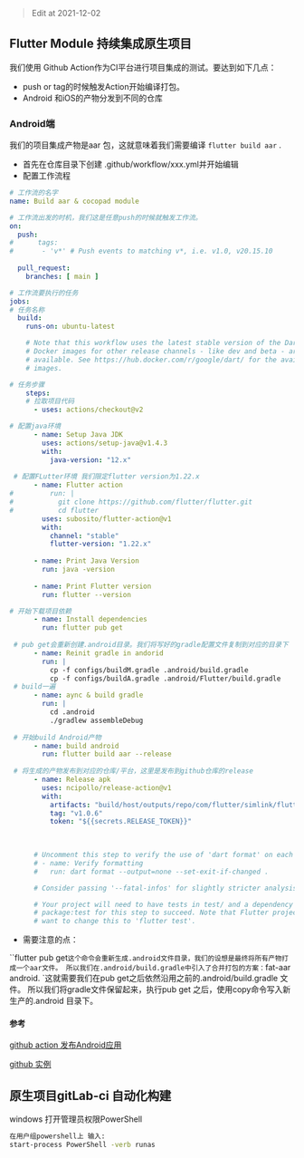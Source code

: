 > Edit at 2021-12-02

## Flutter Module 持续集成原生项目

我们使用 Github Action作为CI平台进行项目集成的测试。要达到如下几点：

- push or tag的时候触发Action开始编译打包。
- Android 和iOS的产物分发到不同的仓库

### Android端
我们的项目集成产物是aar 包，这就意味着我们需要编译    `flutter build aar` .

- 首先在仓库目录下创建 .github/workflow/xxx.yml并开始编辑
- 配置工作流程
```yaml
# 工作流的名字
name: Build aar & cocopad module

# 工作流出发的时机，我们这是任意push的时候就触发工作流。
on:
  push:
#      tags:
#       - 'v*' # Push events to matching v*, i.e. v1.0, v20.15.10
  
  pull_request:
    branches: [ main ]

# 工作流要执行的任务
jobs:
# 任务名称
  build:
    runs-on: ubuntu-latest

    # Note that this workflow uses the latest stable version of the Dart SDK.
    # Docker images for other release channels - like dev and beta - are also
    # available. See https://hub.docker.com/r/google/dart/ for the available
    # images.

# 任务步骤
    steps:
    # 拉取项目代码
      - uses: actions/checkout@v2

# 配置java环境
      - name: Setup Java JDK
        uses: actions/setup-java@v1.4.3
        with:
          java-version: "12.x"
          
 # 配置FLutter环境 我们限定flutter version为1.22.x
      - name: Flutter action
#         run: |
#           git clone https://github.com/flutter/flutter.git
#           cd flutter 
        uses: subosito/flutter-action@v1
        with:
          channel: "stable"
          flutter-version: "1.22.x"
      
      - name: Print Java Version
        run: java -version 
      
      - name: Print Flutter version
        run: flutter --version

# 开始下载项目依赖
      - name: Install dependencies
        run: flutter pub get
      
 # pub get会重新创建.android目录。我们将写好的gradle配置文件复制到对应的目录下     
      - name: Reinit gradle in andorid
        run: |
          cp -f configs/buildM.gradle .android/build.gradle
          cp -f configs/buildA.gradle .android/Flutter/build.gradle
 # build一遍       
      - name: aync & build gradle
        run: |
          cd .android
          ./gradlew assembleDebug
        
 # 开始build Android产物      
      - name: build android 
        run: flutter build aar --release
      
 # 将生成的产物发布到对应的仓库/平台，这里是发布到github仓库的release     
      - name: Release apk
        uses: ncipollo/release-action@v1
        with:
          artifacts: "build/host/outputs/repo/com/flutter/simlink/flutter_release/1.0/*.aar"
          tag: "v1.0.6"
          token: "${{secrets.RELEASE_TOKEN}}"
      
      

      # Uncomment this step to verify the use of 'dart format' on each commit.
      # - name: Verify formatting
      #   run: dart format --output=none --set-exit-if-changed .

      # Consider passing '--fatal-infos' for slightly stricter analysis.

      # Your project will need to have tests in test/ and a dependency on
      # package:test for this step to succeed. Note that Flutter projects will
      # want to change this to 'flutter test'.
```

- 需要注意的点：

``flutter pub get` 这个命令会重新生成.android文件目录，我们的设想是最终将所有产物打成一个aar文件。
所以我们在.android/build.gradle中引入了合并打包的方案： `fat-aar android. `这就需要我们在pub get之后依然沿用之前的.android/build.gradle 文件。
所以我们将gradle文件保留起来，执行pub get 之后，使用copy命令写入新生产的.android 目录下。

#### 参考
[github action 发布Android应用](https://segmentfault.com/a/1190000021863232)

[github 实例](https://github.com/OpenIoTHub/OpenIoTHub/actions/runs/300617015)

## 原生项目gitLab-ci 自动化构建

windows 打开管理员权限PowerShell
```bash
在用户组powershell上 输入: 
start-process PowerShell -verb runas
```
